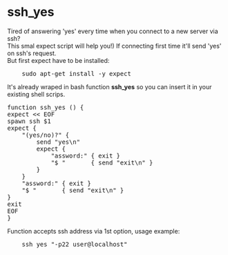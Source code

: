 # ssh_yes

Tired of answering 'yes' every time when you connect to a new server via ssh?<br>
This smal expect script will help you!) If connecting first time it'll send 'yes' on ssh's request.<br>
But first expect have to be installed:<br>

<pre>
    sudo apt-get install -y expect
</pre>

It's already wraped in bash function <b>ssh_yes</b> so you can insert it in your existing shell scrips.<br>

<pre>
function ssh_yes () {
expect << EOF
spawn ssh $1
expect {
    "(yes/no)?" {
        send "yes\n"
        expect {
            "assword:" { exit }
            "$ "       { send "exit\n" }
        }
    }
    "assword:" { exit }
    "$ "       { send "exit\n" }
}
exit
EOF
}
</pre>

Function accepts ssh address via 1st option, usage example:<br>

<pre>
    ssh_yes "-p22 user@localhost"
</pre>

